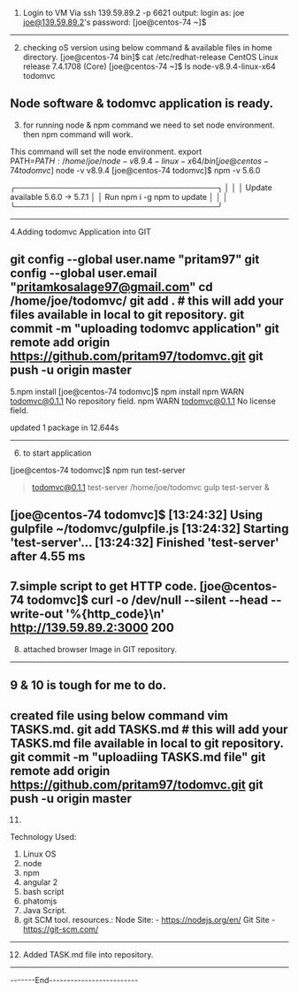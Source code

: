 1. Login to VM Via 
ssh 139.59.89.2 -p 6621 
output:
login as: joe
joe@139.59.89.2's password:
[joe@centos-74 ~]$
------------------------
2. checking oS version using below command & available files in home directory. 
[joe@centos-74 bin]$ cat /etc/redhat-release
CentOS Linux release 7.4.1708 (Core)
[joe@centos-74 ~]$ ls
node-v8.9.4-linux-x64  todomvc
 
Node software & todomvc application is ready. 
----------------------------------------------------------
3.  for running node & npm command we need to set node environment. then npm command will work. 

This command will set the node environment. 
export PATH=$PATH:/home/joe/node-v8.9.4-linux-x64/bin
[joe@centos-74 todomvc]$ node -v
v8.9.4
[joe@centos-74 todomvc]$ npm -v
5.6.0


   ╭─────────────────────────────────────╮
   │                                     │
   │   Update available 5.6.0 → 5.7.1    │
   │     Run npm i -g npm to update      │
   │                                     │
   ╰─────────────────────────────────────╯

------------------------------------------------------
4.Adding todomvc Application into GIT 

git config --global user.name "pritam97"
git config --global user.email "pritamkosalage97@gmail.com"
cd /home/joe/todomvc/
git add . # this will add your files available in local to git repository.
git commit -m "uploading todomvc application"
git remote add origin https://github.com/pritam97/todomvc.git
git push -u origin master
-----------------------------------------------


5.npm install 
[joe@centos-74 todomvc]$ npm install
npm WARN todomvc@0.1.1 No repository field.
npm WARN todomvc@0.1.1 No license field.

updated 1 package in 12.644s

-------------------------------------------------------
6. to start application 

[joe@centos-74 todomvc]$ npm run test-server

> todomvc@0.1.1 test-server /home/joe/todomvc
> gulp test-server &

[joe@centos-74 todomvc]$ [13:24:32] Using gulpfile ~/todomvc/gulpfile.js
[13:24:32] Starting 'test-server'...
[13:24:32] Finished 'test-server' after 4.55 ms
----------------------------------------------------------------
7.simple script to get HTTP code. 
[joe@centos-74 todomvc]$ curl -o /dev/null --silent --head --write-out '%{http_code}\n' http://139.59.89.2:3000
200
---------------------------------------------------------------

8. attached browser Image in GIT repository.
-----------------------------------------------------------
9 & 10 is tough for me to do. 
-----------------------------------------------
 created file using below command 
vim TASKS.md. 
git add TASKS.md  # this will add your TASKS.md file available in local to git repository.
git commit -m "uploadiing TASKS.md file"
git remote add origin https://github.com/pritam97/todomvc.git
git push -u origin master
-------------------------------------------------------
11.
Technology Used: 
1. Linux OS 
2. node 
3. npm 
4. angular 2 
5. bash script 
6. phatomjs 
7. Java Script. 
8. git  SCM tool. 
resources.:
Node Site: - https://nodejs.org/en/
Git Site - https://git-scm.com/
 
---------------------------------------------------------
12. Added TASK.md file into repository. 
---------------------------------------------------------

-------End-------------------------
